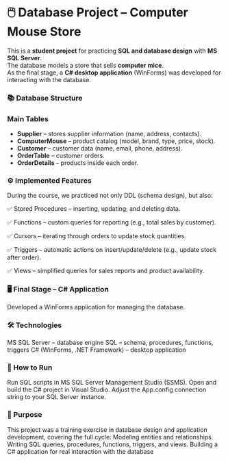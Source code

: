 # 🖱️ Database Project – Computer Mouse Store

This is a **student project** for practicing **SQL and database design** with **MS SQL Server**.  
The database models a store that sells **computer mice**.  
As the final stage, a **C# desktop application** (WinForms) was developed for interacting with the database.

### 📚 Database Structure

### Main Tables
- **Supplier** – stores supplier information (name, address, contacts).  
- **ComputerMouse** – product catalog (model, brand, type, price, stock).  
- **Customer** – customer data (name, email, phone, address).  
- **OrderTable** – customer orders.  
- **OrderDetails** – products inside each order.

### ⚙️ Implemented Features
During the course, we practiced not only DDL (schema design), but also:

✅ Stored Procedures – inserting, updating, and deleting data.

✅ Functions – custom queries for reporting (e.g., total sales by customer).

✅ Cursors – iterating through orders to update stock quantities.

✅ Triggers – automatic actions on insert/update/delete (e.g., update stock after order).

✅ Views – simplified queries for sales reports and product availability.

### 🖥️ Final Stage – C# Application
Developed a WinForms application for managing the database.

### 🛠️ Technologies
MS SQL Server – database engine
SQL – schema, procedures, functions, triggers
C# (WinForms, .NET Framework) – desktop application

### 🚀 How to Run
Run SQL scripts in MS SQL Server Management Studio (SSMS).
Open and build the C# project in Visual Studio.
Adjust the App.config connection string to your SQL Server instance.

### 🎯 Purpose
This project was a training exercise in database design and application development, covering the full cycle:
Modeling entities and relationships.
Writing SQL queries, procedures, functions, triggers, and views.
Building a C# application for real interaction with the database
